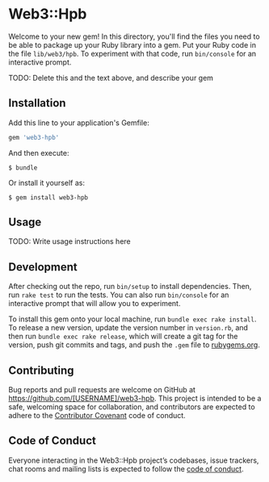 # Web3::Hpb

Welcome to your new gem! In this directory, you'll find the files you need to be able to package up your Ruby library into a gem. Put your Ruby code in the file `lib/web3/hpb`. To experiment with that code, run `bin/console` for an interactive prompt.

TODO: Delete this and the text above, and describe your gem

## Installation

Add this line to your application's Gemfile:

```ruby
gem 'web3-hpb'
```

And then execute:

    $ bundle

Or install it yourself as:

    $ gem install web3-hpb

## Usage

TODO: Write usage instructions here

## Development

After checking out the repo, run `bin/setup` to install dependencies. Then, run `rake test` to run the tests. You can also run `bin/console` for an interactive prompt that will allow you to experiment.

To install this gem onto your local machine, run `bundle exec rake install`. To release a new version, update the version number in `version.rb`, and then run `bundle exec rake release`, which will create a git tag for the version, push git commits and tags, and push the `.gem` file to [rubygems.org](https://rubygems.org).

## Contributing

Bug reports and pull requests are welcome on GitHub at https://github.com/[USERNAME]/web3-hpb. This project is intended to be a safe, welcoming space for collaboration, and contributors are expected to adhere to the [Contributor Covenant](http://contributor-covenant.org) code of conduct.

## Code of Conduct

Everyone interacting in the Web3::Hpb project’s codebases, issue trackers, chat rooms and mailing lists is expected to follow the [code of conduct](https://github.com/[USERNAME]/web3-hpb/blob/master/CODE_OF_CONDUCT.md).
